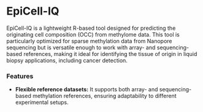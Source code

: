 # EpiCell-IQ
EpiCell-IQ is a lightweight R-based tool designed for predicting the originating cell composition (OCC) from methylome data. This tool is particularly optimized for sparse methylation data from Nanopore sequencing but is versatile enough to work with array- and sequencing-based references, making it ideal for identifying the tissue of origin in liquid biopsy applications, including cancer detection.
### Features
- **Flexible reference datasets:** It supports both array- and sequencing-based methylation references, ensuring adaptability to different experimental setups.
